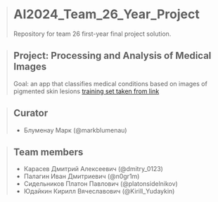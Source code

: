 ># AI2024_Team_26_Year_Project
>Repository for team 26 first-year final project solution.

>## Project: Processing and Analysis of Medical Images
>Goal: an app that classifies medical conditions based on images of pigmented skin lesions [training set taken from link](https://dataverse.harvard.edu/dataset.xhtml?persistentId=doi:10.7910/DVN/DBW86T&version=4.0)

>## Curator
>- Блуменау Марк (@markblumenau)

>## Team members
>- Карасев Дмитрий Алексеевич (@dmitry_0123)
>- Палагин Иван Дмитриевич (@n0gr1m)
>- Сидельников Платон Павлович (@platonsidelnikov)
>- Юдайкин Кирилл Вячеславович (@Kirill_Yudaykin)

